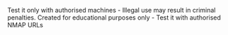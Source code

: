 Test it only with authorised machines - Illegal use may result in criminal penalties.
Created for educational purposes only - Test it with authorised NMAP URLs 
